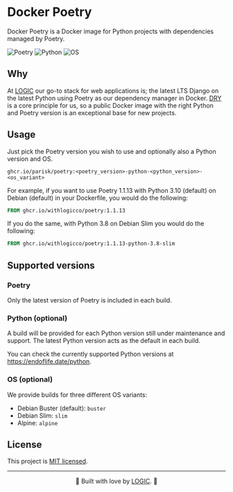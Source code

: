 # Docker Poetry

Docker Poetry is a Docker image for Python projects with dependencies managed by Poetry.

![Poetry](https://img.shields.io/badge/Poetry-1.1.13-purple) ![Python](https://img.shields.io/badge/Python-3.10%20(default)%20%7C%203.9%20%7C%203.8%20%7C%203.7-blue) ![OS](https://img.shields.io/badge/OS-Debian%20(default)%20%7C%20Slim%20%7C%20Alpine-orange
)
## Why

At <a href="https://withlogic.co/">LOGIC</a> our go-to stack for web applications is; the latest LTS Django on the latest Python using Poetry as our dependency manager in Docker. [DRY](https://en.wikipedia.org/wiki/Don%27t_repeat_yourself) is a core principle for us, so a public Docker image with the right Python and Poetry version is an exceptional base for new projects.

## Usage

Just pick the Poetry version you wish to use and optionally also a Python version and OS.

```
ghcr.io/parisk/poetry:<poetry_version>-python-<python_version>-<os_variant>
```

For example, if you want to use Poetry 1.1.13 with Python 3.10 (default) on Debian (default) in your Dockerfile, you would do the following:

```dockerfile
FROM ghcr.io/withlogicco/poetry:1.1.13
```

If you do the same, with Python 3.8 on Debian Slim you would do the following:

```dockerfile
FROM ghcr.io/withlogicco/poetry:1.1.13-python-3.8-slim
```

## Supported versions

### Poetry

Only the latest version of Poetry is included in each build.

### Python (optional)

A build will be provided for each Python version still under maintenance and support. The latest Python version acts as the default in each build.

You can check the currently supported Python versions at https://endoflife.date/python.

### OS (optional)

We provide builds for three different OS variants:

- Debian Buster (default): `buster`
- Debian Slim: `slim`
- Alpine: `alpine`

## License

This project is [MIT licensed](LICENSE).

---

<center>🦄 Built with love by <a href="https://withlogic.co/">LOGIC</a>. 🦄</center>
